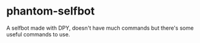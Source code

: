# phantom-selfbot
A selfbot made with DPY, doesn't have much commands but there's some useful commands to use.
